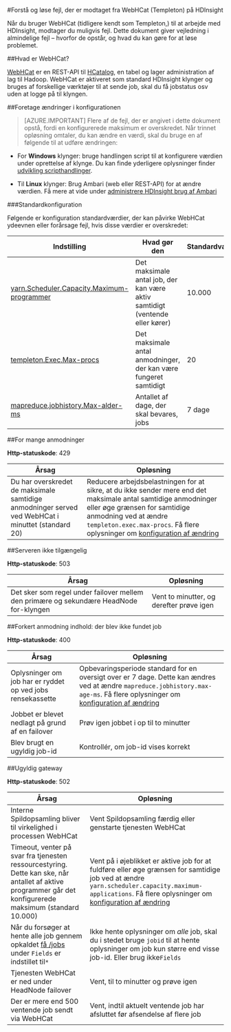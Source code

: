 <properties
 pageTitle="Forstå og løse fejl i WebHCat på HDInsight"
 description="Lær, hvordan til om almindelige fejl returneres af WebHCat på HDInsight og hvordan du løser dem."
 services="hdinsight"
 documentationCenter=""
 authors="Blackmist"
 manager="jhubbard"
 editor="cgronlun"
 tags="azure-portal"/>

<tags
 ms.service="hdinsight"
 ms.devlang="na"
 ms.topic="article"
 ms.tgt_pltfrm="na"
 ms.workload="big-data"
 ms.date="09/27/2016"
 ms.author="larryfr"/>

#<a name="understand-and-resolve-errors-received-from-webhcat-templeton-on-hdinsight"></a>Forstå og løse fejl, der er modtaget fra WebHCat (Templeton) på HDInsight

Når du bruger WebHCat (tidligere kendt som Templeton,) til at arbejde med HDInsight, modtager du muligvis fejl. Dette dokument giver vejledning i almindelige fejl – hvorfor de opstår, og hvad du kan gøre for at løse problemet.

##<a name="what-is-webhcat"></a>Hvad er WebHCat?

[WebHCat](https://cwiki.apache.org/confluence/display/Hive/WebHCat) er en REST-API til [HCatalog](https://cwiki.apache.org/confluence/display/Hive/HCatalog), en tabel og lager administration af lag til Hadoop. WebHCat er aktiveret som standard HDInsight klynger og bruges af forskellige værktøjer til at sende job, skal du få jobstatus osv uden at logge på til klyngen.

##<a name="modifying-configuration"></a>Foretage ændringer i konfigurationen

> [AZURE.IMPORTANT] Flere af de fejl, der er angivet i dette dokument opstå, fordi en konfigurerede maksimum er overskredet. Når trinnet opløsning omtaler, du kan ændre en værdi, skal du bruge en af følgende til at udføre ændringen:

* For **Windows** klynger: bruge handlingen script til at konfigurere værdien under oprettelse af klynge. Du kan finde yderligere oplysninger finder [udvikling scripthandlinger](hdinsight-hadoop-script-actions.md).

* Til **Linux** klynger: Brug Ambari (web eller REST-API) for at ændre værdien. Få mere at vide under [administrere HDInsight brug af Ambari](hdinsight-hadoop-manage-ambari.md)

###<a name="default-configuration"></a>Standardkonfiguration

Følgende er konfiguration standardværdier, der kan påvirke WebHCat ydeevnen eller forårsage fejl, hvis disse værdier er overskredet:

| Indstilling | Hvad gør den | Standardværdi |
| ------- | ------------ | ------------- |
| [yarn.Scheduler.Capacity.Maximum-programmer][maximum-applications] | Det maksimale antal job, der kan være aktiv samtidigt (ventende eller kører) | 10.000 |
| [templeton.Exec.Max-procs][max-procs] | Det maksimale antal anmodninger, der kan være fungeret samtidigt | 20 |
| [mapreduce.jobhistory.Max-alder-ms][max-age-ms] | Antallet af dage, der skal bevares, jobs | 7 dage |

##<a name="too-many-requests"></a>For mange anmodninger

**Http-statuskode**: 429

| Årsag | Opløsning |
| ----- | ---------- |
| Du har overskredet de maksimale samtidige anmodninger served ved WebHCat i minuttet (standard 20) | Reducere arbejdsbelastningen for at sikre, at du ikke sender mere end det maksimale antal samtidige anmodninger eller øge grænsen for samtidige anmodning ved at ændre `templeton.exec.max-procs`. Få flere oplysninger om [konfiguration af ændring](#modifying-configuration) |

##<a name="server-unavailable"></a>Serveren ikke tilgængelig

**Http-statuskode**: 503

| Årsag | Opløsning |
| ---------------- | ------------------- |
| Det sker som regel under failover mellem den primære og sekundære HeadNode for-klyngen | Vent to minutter, og derefter prøve igen |

##<a name="bad-request-content-could-not-find-job"></a>Forkert anmodning indhold: der blev ikke fundet job

**Http-statuskode**: 400

| Årsag | Opløsning |
| ---------------- | ------------------- |
| Oplysninger om job har er ryddet op ved jobs rensekassette | Opbevaringsperiode standard for en oversigt over er 7 dage. Dette kan ændres ved at ændre `mapreduce.jobhistory.max-age-ms`. Få flere oplysninger om [konfiguration af ændring](#modifying-configuration) |
| Jobbet er blevet nedlagt på grund af en failover | Prøv igen jobbet i op til to minutter |
| Blev brugt en ugyldig job-id | Kontrollér, om job-id vises korrekt |

##<a name="bad-gateway"></a>Ugyldig gateway

**Http-statuskode**: 502

| Årsag | Opløsning |
| ---------------- | ------------------- |
| Interne Spildopsamling bliver til virkelighed i processen WebHCat | Vent Spildopsamling færdig eller genstarte tjenesten WebHCat |
| Timeout, venter på svar fra tjenesten ressourcestyring. Dette kan ske, når antallet af aktive programmer går det konfigurerede maksimum (standard 10.000) | Vent på i øjeblikket er aktive job for at fuldføre eller øge grænsen for samtidige job ved at ændre `yarn.scheduler.capacity.maximum-applications`. Få flere oplysninger om [konfiguration af ændring](#modifying-configuration)  |
| Når du forsøger at hente alle job gennem opkaldet [få /jobs](https://cwiki.apache.org/confluence/display/Hive/WebHCat+Reference+Jobs) under `Fields` er indstillet til`*` | Ikke hente oplysninger om *alle* job, skal du i stedet bruge `jobid` til at hente oplysninger om job kun større end visse job-id. Eller brug ikke`Fields` |
| Tjenesten WebHCat er ned under HeadNode failover | Vent, til to minutter og prøve igen |
| Der er mere end 500 ventende job sendt via WebHCat | Vent, indtil aktuelt ventende job har afsluttet før afsendelse af flere job |

[maximum-applications]: http://docs.hortonworks.com/HDPDocuments/HDP2/HDP-2.1.3/bk_system-admin-guide/content/setting_application_limits.html
[max-procs]: https://hive.apache.org/javadocs/hcat-r0.5.0/configuration.html
[max-age-ms]: http://docs.hortonworks.com/HDPDocuments/HDP2/HDP-2.0.6.0/ds_Hadoop/hadoop-mapreduce-client/hadoop-mapreduce-client-core/mapred-default.xml
 
